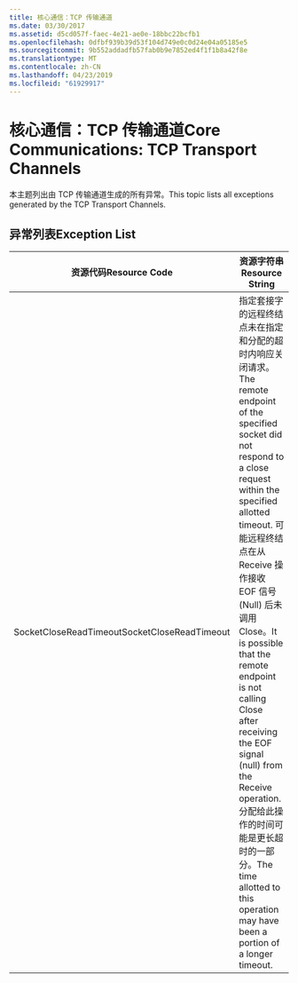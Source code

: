 ```yaml
---
title: 核心通信：TCP 传输通道
ms.date: 03/30/2017
ms.assetid: d5cd057f-faec-4e21-ae0e-18bbc22bcfb1
ms.openlocfilehash: 0dfbf939b39d53f104d749e0c0d24e04a05185e5
ms.sourcegitcommit: 9b552addadfb57fab0b9e7852ed4f1f1b8a42f8e
ms.translationtype: MT
ms.contentlocale: zh-CN
ms.lasthandoff: 04/23/2019
ms.locfileid: "61929917"
---
```

# <a name="core-communications-tcp-transport-channels"></a><span data-ttu-id="4bc1a-102">核心通信：TCP 传输通道</span><span class="sxs-lookup"><span data-stu-id="4bc1a-102">Core Communications: TCP Transport Channels</span></span>
<span data-ttu-id="4bc1a-103">本主题列出由 TCP 传输通道生成的所有异常。</span><span class="sxs-lookup"><span data-stu-id="4bc1a-103">This topic lists all exceptions generated by the TCP Transport Channels.</span></span>  
  
## <a name="exception-list"></a><span data-ttu-id="4bc1a-104">异常列表</span><span class="sxs-lookup"><span data-stu-id="4bc1a-104">Exception List</span></span>  
  
|<span data-ttu-id="4bc1a-105">资源代码</span><span class="sxs-lookup"><span data-stu-id="4bc1a-105">Resource Code</span></span>|<span data-ttu-id="4bc1a-106">资源字符串</span><span class="sxs-lookup"><span data-stu-id="4bc1a-106">Resource String</span></span>|  
|-------------------|---------------------|  
|<span data-ttu-id="4bc1a-107">SocketCloseReadTimeout</span><span class="sxs-lookup"><span data-stu-id="4bc1a-107">SocketCloseReadTimeout</span></span>|<span data-ttu-id="4bc1a-108">指定套接字的远程终结点未在指定和分配的超时内响应关闭请求。</span><span class="sxs-lookup"><span data-stu-id="4bc1a-108">The remote endpoint of the specified socket did not respond to a close request within the specified allotted timeout.</span></span> <span data-ttu-id="4bc1a-109">可能远程终结点在从 Receive 操作接收 EOF 信号 (Null) 后未调用 Close。</span><span class="sxs-lookup"><span data-stu-id="4bc1a-109">It is possible that the remote endpoint is not calling Close after receiving the EOF signal (null) from the Receive operation.</span></span> <span data-ttu-id="4bc1a-110">分配给此操作的时间可能是更长超时的一部分。</span><span class="sxs-lookup"><span data-stu-id="4bc1a-110">The time allotted to this operation may have been a portion of a longer timeout.</span></span>|
